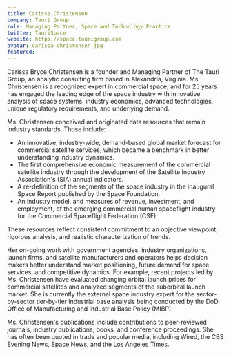 ```yaml
---
title: Carissa Christensen
company: Tauri Group
role: Managing Partner, Space and Technology Practice
twitter: TauriSpace
website: https://space.taurigroup.com
avatar: carissa-christensen.jpg
featured:
---
```

Carissa Bryce Christensen is a founder and Managing Partner of The Tauri Group, an analytic consulting firm based in Alexandria, Virginia. Ms. Christensen is a recognized expert in commercial space, and for 25 years has engaged the leading edge of the space industry with innovative analysis of space systems, industry economics, advanced technologies, unique regulatory requirements, and underlying demand.

Ms. Christensen conceived and originated data resources that remain industry standards. Those include:

* An innovative, industry-wide, demand-based global market forecast for commercial satellite services, which became a benchmark in better understanding industry dynamics.
* The first comprehensive economic measurement of the commercial satellite industry through the development of the Satellite Industry Association's (SIA) annual indicators.
* A re-definition of the segments of the space industry in the inaugural Space Report published by the Space Foundation.
* An industry model, and measures of revenue, investment, and employment, of the emerging commercial human spaceflight industry for the Commercial Spaceflight Federation (CSF)

These resources reflect consistent commitment to an objective viewpoint, rigorous analysis, and realistic characterization of trends.

Her on-going work with government agencies, industry organizations, launch firms, and satellite manufacturers and operators helps decision makers better understand market positioning, future demand for space services, and competitive dynamics. For example, recent projects led by Ms. Christensen have evaluated changing orbital launch prices for commercial satellites and analyzed segments of the suborbital launch market. She is currently the external space industry expert for the sector-by-sector tier-by-tier industrial base analysis being conducted by the DoD Office of Manufacturing and Industrial Base Policy (MIBP).

Ms. Christensen's publications include contributions to peer-reviewed journals, industry publications, books, and conference proceedings. She has often been quoted in trade and popular media, including Wired, the CBS Evening News, Space News, and the Los Angeles Times.
